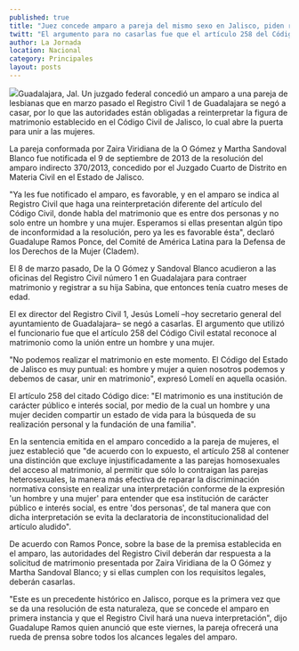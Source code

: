 ```yaml
---
published: true
title: "Juez concede amparo a pareja del mismo sexo en Jalisco, piden reinterpretar la figura del matrimonio"
twitt: "El argumento para no casarlas fue que el artículo 258 del Código Civil estatal reconoce al matrimonio como la unión entre un hombre y una mujer. \"No podemos realizar el matrimonio en este momento. El Código del Estado de Jalisco es muy puntual: es hombre y mujer a quien nosotros podemos y debemos de casar, unir en matrimonio\""
author: La Jornada
location: Nacional
category: Principales
layout: posts
---
```


![](http://i.imgur.com/pG1TEssm.jpg)Guadalajara, Jal. Un juzgado federal concedió un amparo a una pareja de lesbianas que en marzo pasado el Registro Civil 1 de Guadalajara se negó a casar, por lo que las autoridades están obligadas a reinterpretar la figura de matrimonio establecido en el Código Civil de Jalisco, lo cual abre la puerta para unir a las mujeres.

La pareja conformada por Zaira Viridiana de la O Gómez y Martha Sandoval Blanco fue notificada el 9 de septiembre de 2013 de la resolución del amparo indirecto 370/2013, concedido por el Juzgado Cuarto de Distrito en Materia Civil en el Estado de Jalisco.

"Ya les fue notificado el amparo, es favorable, y en el amparo se indica al Registro Civil que haga una reinterpretación diferente del artículo del Código Civil, donde habla del matrimonio que es entre dos personas y no solo entre un hombre y una mujer. Esperamos si ellas presentan algún tipo de inconformidad a la resolución, pero ya les es favorable ésta", declaró Guadalupe Ramos Ponce, del Comité de América Latina para la Defensa de los Derechos de la Mujer (Cladem).

El 8 de marzo pasado, De la O Gómez y Sandoval Blanco acudieron a las oficinas del Registro Civil número 1 en Guadalajara para contraer matrimonio y registrar a su hija Sabina, que entonces tenía cuatro meses de edad.

El ex director del Registro Civil 1, Jesús Lomelí –hoy secretario general del ayuntamiento de Guadalajara– se negó a casarlas. El argumento que utilizó el funcionario fue que el artículo 258 del Código Civil estatal reconoce al matrimonio como la unión entre un hombre y una mujer.

"No podemos realizar el matrimonio en este momento. El Código del Estado de Jalisco es muy puntual: es hombre y mujer a quien nosotros podemos y debemos de casar, unir en matrimonio", expresó Lomelí en aquella ocasión.

El artículo 258 del citado Código dice: "El matrimonio es una institución de carácter público e interés social, por medio de la cual un hombre y una mujer deciden compartir un estado de vida para la búsqueda de su realización personal y la fundación de una familia".

En la sentencia emitida en el amparo concedido a la pareja de mujeres, el juez estableció que "de acuerdo con lo expuesto, el artículo 258 al contener una distinción que excluye injustificadamente a las parejas homosexuales del acceso al matrimonio, al permitir que sólo lo contraigan las parejas heterosexuales, la manera más efectiva de reparar la discriminación normativa consiste en realizar una interpretación conforme de la expresión 'un hombre y una mujer' para entender que esa institución de carácter público e interés social, es entre 'dos personas', de tal manera que con dicha interpretación se evita la declaratoria de inconstitucionalidad del artículo aludido".

De acuerdo con Ramos Ponce, sobre la base de la premisa establecida en el amparo, las autoridades del Registro Civil deberán dar respuesta a la solicitud de matrimonio presentada por Zaira Viridiana de la O Gómez y Martha Sandoval Blanco; y si ellas cumplen con los requisitos legales, deberán casarlas.

"Este es un precedente histórico en Jalisco, porque es la primera vez que se da una resolución de esta naturaleza, que se concede el amparo en primera instancia y que el Registro Civil hará una nueva interpretación", dijo Guadalupe Ramos quien anunció que este viernes, la pareja ofrecerá una rueda de prensa sobre todos los alcances legales del amparo.
